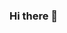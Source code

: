 ### Hi there 👋

<!--
**Mihalis-KoutouvosNU/Mihalis-KoutouvosNU** is a ✨ _special_ ✨ repository because its `README.md` (this file) appears on your GitHub profile.

Here are some ideas to get you started:

- 🔭 I’m currently working on CS1200.
- 🌱 I’m currently learning Russian.
- 👯 I’m looking to collaborate on coding projects.
- 🤔 I’m looking for help with co-op search. 
- 💬 Ask me about my life. 
- 📫 How to reach me: email works best. 
- 😄 Pronouns: he/him/his
- ⚡ Fun fact: I can swim competitively. 
-->
